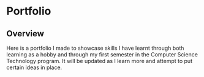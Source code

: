 # Portfolio


## Overview

Here is a portfolio I made to showcase skills I have learnt through both learning as a hobby and through my first semester in the Computer Science Technology program. It will be updated as I learn more and attempt to put certain ideas in place.
